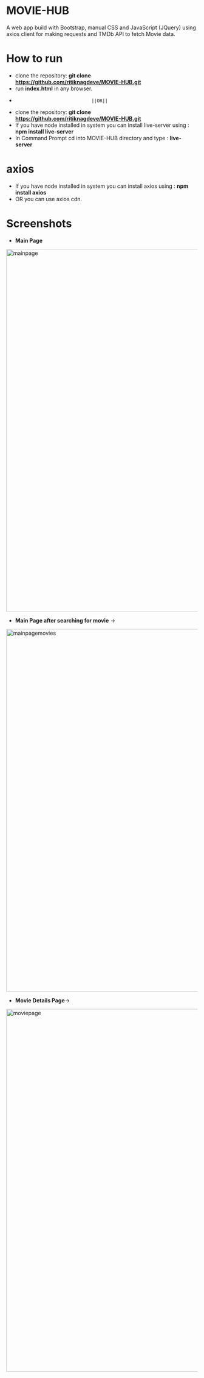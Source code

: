 # MOVIE-HUB
A web app build with Bootstrap, manual CSS and JavaScript (JQuery) using axios client for making requests and TMDb API to fetch Movie data.
# How to run
+ clone the repository: **git clone https://github.com/ritiknagdeve/MOVIE-HUB.git**
+ run **index.html** in any browser.
+                                 ||OR||
+ clone the repository: **git clone https://github.com/ritiknagdeve/MOVIE-HUB.git**
+ If you have node installed in system you can install live-server  using : **npm install live-server**
+ In Command Prompt cd into MOVIE-HUB directory and type : **live-server**
# axios
+ If you have node installed in system you can install axios  using : **npm install axios**
+ OR you can use axios cdn.
# Screenshots
+ **Main Page**
<img width="952" alt="mainpage" src="https://user-images.githubusercontent.com/67960782/87724173-9a12ad00-c7d8-11ea-8e03-4a7b5fc75caf.PNG">

+ **Main Page after searching for movie** ->
<img width="952" alt="mainpagemovies" src="https://user-images.githubusercontent.com/67960782/87724181-9ed76100-c7d8-11ea-8f3e-ff36f7e1d5a3.PNG">

+ **Movie Details Page**->
<img width="952" alt="moviepage" src="https://user-images.githubusercontent.com/67960782/87724200-a565d880-c7d8-11ea-9381-1e268bfef246.PNG">
